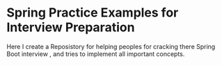 # Spring Practice Examples for Interview Preparation 
Here I create a Reposistory for helping peoples for cracking there Spring Boot interview , and tries to implement all important concepts. 
